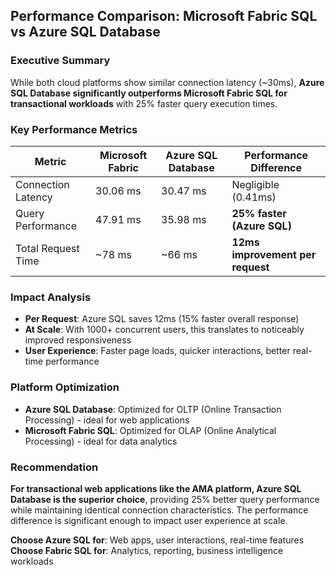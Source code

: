 ## Performance Comparison: Microsoft Fabric SQL vs Azure SQL Database

### Executive Summary
While both cloud platforms show similar connection latency (~30ms), **Azure SQL Database significantly outperforms Microsoft Fabric SQL for transactional workloads** with 25% faster query execution times.

### Key Performance Metrics
| Metric | Microsoft Fabric | Azure SQL Database | Performance Difference |
|--------|-----------------|-------------------|----------------------|
| Connection Latency | 30.06 ms | 30.47 ms | Negligible (0.41ms) |
| Query Performance | 47.91 ms | 35.98 ms | **25% faster (Azure SQL)** |
| Total Request Time | ~78 ms | ~66 ms | **12ms improvement per request** |

### Impact Analysis
- **Per Request**: Azure SQL saves 12ms (15% faster overall response)
- **At Scale**: With 1000+ concurrent users, this translates to noticeably improved responsiveness
- **User Experience**: Faster page loads, quicker interactions, better real-time performance

### Platform Optimization
- **Azure SQL Database**: Optimized for OLTP (Online Transaction Processing) - ideal for web applications
- **Microsoft Fabric SQL**: Optimized for OLAP (Online Analytical Processing) - ideal for data analytics

### Recommendation
**For transactional web applications like the AMA platform, Azure SQL Database is the superior choice**, providing 25% better query performance while maintaining identical connection characteristics. The performance difference is significant enough to impact user experience at scale.

**Choose Azure SQL for**: Web apps, user interactions, real-time features
**Choose Fabric SQL for**: Analytics, reporting, business intelligence workloads
